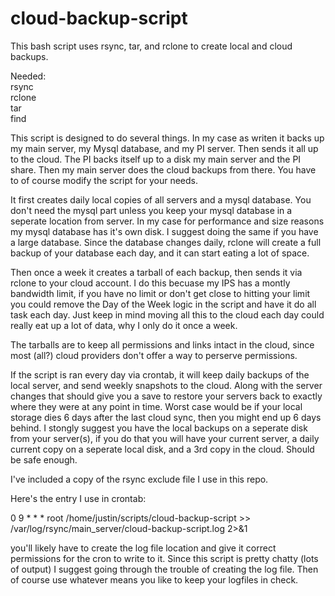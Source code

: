 # cloud-backup-script
This bash script uses rsync, tar, and rclone to create local and cloud backups.

Needed:   
rsync   
rclone  
tar  
find  

This script is designed to do several things. In my case as writen it 
backs up my main server, my Mysql database, and my PI server. Then sends
it all up to the cloud. The PI backs itself up to a disk my main server
and the PI share. Then my main server does the cloud backups from there.
You have to of course modify the script for your needs.

It first creates daily local copies of all servers and a mysql database. 
You don't need the mysql part unless you keep your mysql database in a 
seperate location from server. In my case for performance and size
reasons my mysql database has it's own disk. I suggest doing the 
same if you have a large database. Since the database changes daily, 
rclone will create a full backup of your database each day, and it can 
start eating a lot of space.

Then once a week it creates a tarball of each backup, then sends it via rclone to your 
cloud account. I do this becuase my IPS has a montly bandwidth limit, if you have no limit
or don't get close to hitting your limit you could remove the Day of the Week logic in the
script and have it do all task each day. Just keep in mind moving all this to the cloud each
day could really eat up a lot of data, why I only do it once a week.

The tarballs are to keep all permissions and links intact in the cloud, since most (all?) cloud
providers don't offer a way to perserve permissions. 

If the script is ran every day via crontab, it will keep daily backups of the local server, and
send weekly snapshots to the cloud. Along with the server changes that should give you a save to 
restore your servers back to exactly where they were at any point in time. Worst case would be
if your local storage dies 6 days after the last cloud sync, then you might end up 6 days behind.
I stongly suggest you have the local backups on a seperate disk from your server(s), if you do that you
will have your current server, a daily current copy on a seperate local disk, and a 3rd copy in the 
cloud. Should be safe enough.

I've included a copy of the rsync exclude file I use in this repo.
 
Here's the entry I use in crontab:

0 9    * * *     root    /home/justin/scripts/cloud-backup-script >> /var/log/rsync/main_server/cloud-backup-script.log 2>&1

you'll likely have to create the log file location and give it correct permissions 
for the cron to write to it. Since this script is pretty chatty (lots of output) I 
suggest going through the trouble of creating the log file. Then of course use 
whatever means you like to keep your logfiles in check.  
